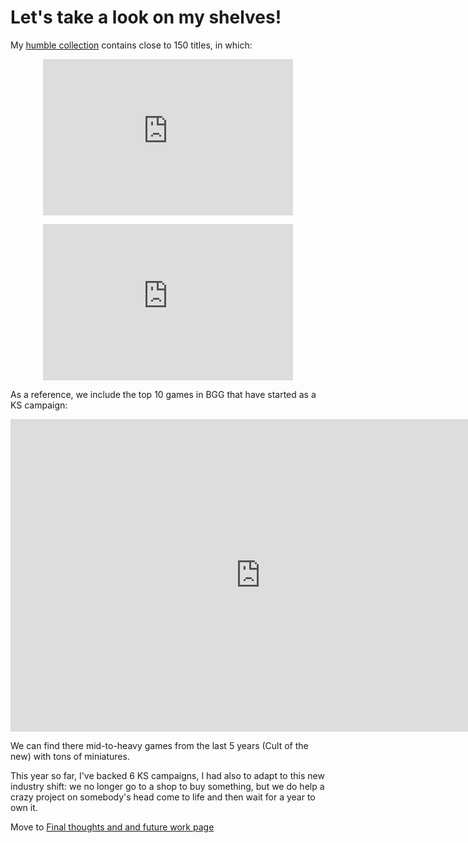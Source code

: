 
# Let's take a look on my shelves!

My [humble collection](https://boardgamegeek.com/collection/user/bbol24?own=1&subtype=boardgame&ff=1) contains close to 150 titles, in which:

<p align="center">
<iframe
  src="https://dcl.dev.looker.com/embed/looks/882"
  width="400"
  height="250"
   frameborder='0'>
</iframe></p>

<p align="center">
<iframe
  src="https://dcl.dev.looker.com/embed/looks/883"
  width="400"
  height="250"
   frameborder='0'>
</iframe></p>

As a reference, we include the top 10 games in BGG that have started as a KS campaign:

<p align="center">
<iframe
  src="https://dcl.dev.looker.com/embed/looks/924"
  width="800"
  height="500"
   frameborder='0'>
</iframe></p>

We can find there mid-to-heavy games from the last 5 years (Cult of the new) with tons of miniatures.

This year so far, I've backed 6 KS campaigns, I had also to adapt to this new industry shift: we no longer go to a shop to buy something, but we do help a crazy project on somebody's head come to life and then wait for a year to own it.

Move to [Final thoughts and and future work page](https://diegocamlooker.github.io/Kickstarter/final)

